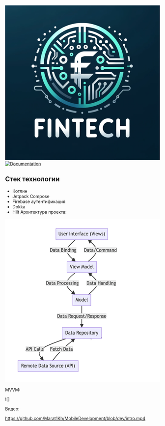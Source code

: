 ![](fintech_logo.png)
[![Documentation](https://img.shields.io/badge/Documentation-github-brightgreen.svg?style=for-the-badge)](https://marat1kh.github.io/MobileDevelopment/app/dokka/html/index.html)

## Стек технологии
- Котлин
- Jetpack Compose
- Firebase аутентификация
- Dokka
- Hilt
Архитектура проекта:

![](architecture_project.jpg)

MVVM:

![]

Видео:

https://github.com/Marat1Kh/MobileDevelopment/blob/dev/intro.mp4



